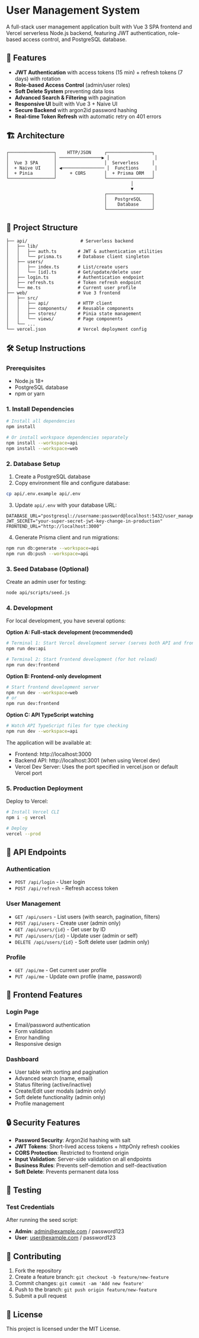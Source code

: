 # User Management System

A full-stack user management application built with Vue 3 SPA frontend and Vercel serverless Node.js backend, featuring JWT authentication, role-based access control, and PostgreSQL database.

## 🚀 Features

- **JWT Authentication** with access tokens (15 min) + refresh tokens (7 days) with rotation
- **Role-based Access Control** (admin/user roles)
- **Soft Delete System** preventing data loss
- **Advanced Search & Filtering** with pagination
- **Responsive UI** built with Vue 3 + Naive UI
- **Secure Backend** with argon2id password hashing
- **Real-time Token Refresh** with automatic retry on 401 errors

## 🏗️ Architecture

```
┌─────────────────┐    HTTP/JSON     ┌─────────────────┐
│                 │ ────────────────▶ │                 │
│  Vue 3 SPA      │                  │  Serverless     │
│  + Naive UI     │ ◀──────────────── │  Functions      │
│  + Pinia        │     + CORS       │  + Prisma ORM   │
└─────────────────┘                  └─────────────────┘
                                               │
                                               ▼
                                     ┌─────────────────┐
                                     │   PostgreSQL    │
                                     │    Database     │
                                     └─────────────────┘
```

## 📁 Project Structure

```
├── api/                    # Serverless backend
│   ├── lib/
│   │   ├── auth.ts        # JWT & authentication utilities
│   │   └── prisma.ts      # Database client singleton
│   ├── users/
│   │   ├── index.ts       # List/create users
│   │   └── [id].ts        # Get/update/delete user
│   ├── login.ts           # Authentication endpoint
│   ├── refresh.ts         # Token refresh endpoint
│   └── me.ts              # Current user profile
├── web/                   # Vue 3 frontend
│   ├── src/
│   │   ├── api/           # HTTP client
│   │   ├── components/    # Reusable components
│   │   ├── stores/        # Pinia state management
│   │   └── views/         # Page components
│   └── ...
└── vercel.json            # Vercel deployment config
```

## 🛠️ Setup Instructions

### Prerequisites

- Node.js 18+ 
- PostgreSQL database
- npm or yarn

### 1. Install Dependencies

```bash
# Install all dependencies
npm install

# Or install workspace dependencies separately
npm install --workspace=api
npm install --workspace=web
```

### 2. Database Setup

1. Create a PostgreSQL database
2. Copy environment file and configure database:

```bash
cp api/.env.example api/.env
```

3. Update `api/.env` with your database URL:

```env
DATABASE_URL="postgresql://username:password@localhost:5432/user_management"
JWT_SECRET="your-super-secret-jwt-key-change-in-production"
FRONTEND_URL="http://localhost:3000"
```

4. Generate Prisma client and run migrations:

```bash
npm run db:generate --workspace=api
npm run db:push --workspace=api
```

### 3. Seed Database (Optional)

Create an admin user for testing:

```bash
node api/scripts/seed.js
```

### 4. Development

For local development, you have several options:

**Option A: Full-stack development (recommended)**
```bash
# Terminal 1: Start Vercel development server (serves both API and frontend)
npm run dev:api

# Terminal 2: Start frontend development (for hot reload)
npm run dev:frontend
```

**Option B: Frontend-only development**
```bash
# Start frontend development server
npm run dev --workspace=web
# or
npm run dev:frontend
```

**Option C: API TypeScript watching**
```bash
# Watch API TypeScript files for type checking
npm run dev --workspace=api
```

The application will be available at:
- Frontend: http://localhost:3000
- Backend API: http://localhost:3001 (when using Vercel dev)
- Vercel Dev Server: Uses the port specified in vercel.json or default Vercel port

### 5. Production Deployment

Deploy to Vercel:

```bash
# Install Vercel CLI
npm i -g vercel

# Deploy
vercel --prod
```

## 🔐 API Endpoints

### Authentication
- `POST /api/login` - User login
- `POST /api/refresh` - Refresh access token

### User Management
- `GET /api/users` - List users (with search, pagination, filters)
- `POST /api/users` - Create user (admin only)
- `GET /api/users/{id}` - Get user by ID
- `PUT /api/users/{id}` - Update user (admin or self)
- `DELETE /api/users/{id}` - Soft delete user (admin only)

### Profile
- `GET /api/me` - Get current user profile
- `PUT /api/me` - Update own profile (name, password)

## 🎨 Frontend Features

### Login Page
- Email/password authentication
- Form validation
- Error handling
- Responsive design

### Dashboard
- User table with sorting and pagination
- Advanced search (name, email)
- Status filtering (active/inactive)
- Create/Edit user modals (admin only)
- Soft delete functionality (admin only)
- Profile management

## 🔒 Security Features

- **Password Security**: Argon2id hashing with salt
- **JWT Tokens**: Short-lived access tokens + httpOnly refresh cookies
- **CORS Protection**: Restricted to frontend origin
- **Input Validation**: Server-side validation on all endpoints
- **Business Rules**: Prevents self-demotion and self-deactivation
- **Soft Delete**: Prevents permanent data loss

## 🧪 Testing

### Test Credentials

After running the seed script:
- **Admin**: admin@example.com / password123
- **User**: user@example.com / password123

## 🤝 Contributing

1. Fork the repository
2. Create a feature branch: `git checkout -b feature/new-feature`
3. Commit changes: `git commit -am 'Add new feature'`
4. Push to the branch: `git push origin feature/new-feature`
5. Submit a pull request

## 📝 License

This project is licensed under the MIT License.